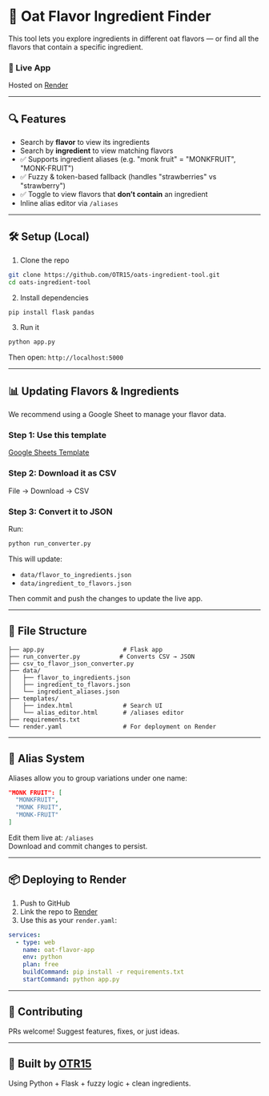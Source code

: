 
# 🥣 Oat Flavor Ingredient Finder

This tool lets you explore ingredients in different oat flavors — or find all the flavors that contain a specific ingredient.

### 🔗 Live App
Hosted on [Render](https://oats-ingredient-tool.onrender.com)

---

## 🔍 Features

- Search by **flavor** to view its ingredients
- Search by **ingredient** to view matching flavors
- ✅ Supports ingredient aliases (e.g. "monk fruit" = "MONKFRUIT", "MONK-FRUIT")
- ✅ Fuzzy & token-based fallback (handles "strawberries" vs "strawberry")
- ✅ Toggle to view flavors that **don’t contain** an ingredient
- Inline alias editor via `/aliases`

---

## 🛠 Setup (Local)

1. Clone the repo

```bash
git clone https://github.com/OTR15/oats-ingredient-tool.git
cd oats-ingredient-tool
```

2. Install dependencies

```bash
pip install flask pandas
```

3. Run it

```bash
python app.py
```

Then open: `http://localhost:5000`

---

## 📊 Updating Flavors & Ingredients

We recommend using a Google Sheet to manage your flavor data.

### Step 1: Use this template

[Google Sheets Template](https://docs.google.com/spreadsheets/d/1RhtmF4vl9l7-3wx_S7y2_YXKNuTLU1JrLT5jcBrFn5U/copy)

### Step 2: Download it as CSV

File → Download → CSV

### Step 3: Convert it to JSON

Run:

```bash
python run_converter.py
```

This will update:
- `data/flavor_to_ingredients.json`
- `data/ingredient_to_flavors.json`

Then commit and push the changes to update the live app.

---

## 🧠 File Structure

```
├── app.py                      # Flask app
├── run_converter.py           # Converts CSV → JSON
├── csv_to_flavor_json_converter.py
├── data/
│   ├── flavor_to_ingredients.json
│   ├── ingredient_to_flavors.json
│   └── ingredient_aliases.json
├── templates/
│   ├── index.html              # Search UI
│   └── alias_editor.html       # /aliases editor
├── requirements.txt
└── render.yaml                 # For deployment on Render
```

---

## 🧪 Alias System

Aliases allow you to group variations under one name:

```json
"MONK FRUIT": [
  "MONKFRUIT",
  "MONK FRUIT",
  "MONK-FRUIT"
]
```

Edit them live at: `/aliases`  
Download and commit changes to persist.

---

## 📦 Deploying to Render

1. Push to GitHub
2. Link the repo to [Render](https://render.com)
3. Use this as your `render.yaml`:

```yaml
services:
  - type: web
    name: oat-flavor-app
    env: python
    plan: free
    buildCommand: pip install -r requirements.txt
    startCommand: python app.py
```

---

## 🤝 Contributing

PRs welcome! Suggest features, fixes, or just ideas.

---

## 🧁 Built by [OTR15](https://github.com/OTR15)

Using Python + Flask + fuzzy logic + clean ingredients.

